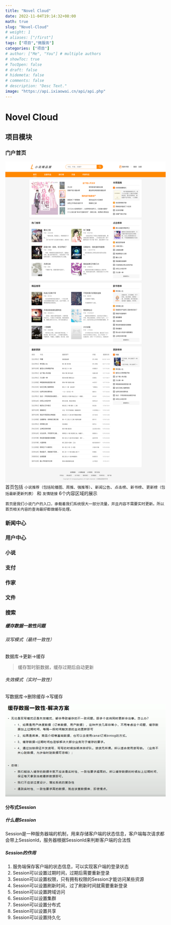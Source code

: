 ```yaml
---
title: "Novel Cloud"
date: 2022-11-04T19:14:32+08:00
math: true
slug: "Novel-Cloud"
# weight: 1
# aliases: ["/first"]
tags: ["项目","微服务"]
categories: ["项目"]
# author: ["Me", "You"] # multiple authors
# showToc: true
# TocOpen: false
# draft: false
# hidemeta: false
# comments: false
# description: "Desc Text."
image: "https://api.ixiaowai.cn/api/api.php"
---
```



# Novel Cloud

## 项目模块

### 门户首页

![](home.png)
首页包括 `小说推荐（包括轮播图、周推、强推等）`、`新闻公告`、`点击榜`、`新书榜`、`更新榜（包括最新更新列表）` 和 `友情链接` 6个内容区域的展示

`首页是我们小说门户的入口，承载着我们系统很大一部分流量，并且内容不需要实时更新。所以首页相关内容的查询最好都做缓存处理。`

### 新闻中心

### 用户中心

### 小说

### 支付

### 作家

### 文件

### 搜索

##### 缓存数据一致性问题

###### 双写模式（最终一致性）

数据库->更新->缓存

> 缓存暂时脏数据，缓存过期后自动更新

###### 失效模式（实时一致性）

写数据库->删除缓存->写缓存

![](cachedb.png)

#### 分布式Session

##### 什么是Session

Session是一种服务器端的机制，用来存储客户端的状态信息，客户端每次请求都会带上SessionId，服务器根据SessionId来判断客户端的合法性

##### Session的作用

1. 服务端保存客户端的状态信息，可以实现客户端的登录状态
2. Session可以设置过期时间，过期后需要重新登录
3. Session可以设置权限，只有拥有权限的Session才能访问某些资源
4. Session可以设置刷新时间，过了刷新时间就需要重新登录
5. Session可以设置跨域访问
6. Session可以设置集群
7. Session可以设置分布式
8. Session可以设置共享
9. Session可以设置持久化
